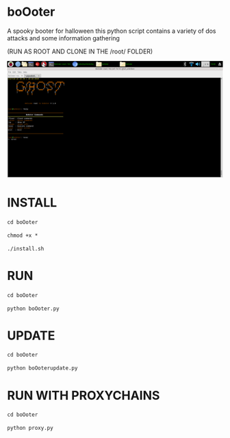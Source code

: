 # boOoter
A spooky booter for halloween this python script contains a variety of dos attacks and some information gathering 

(RUN AS ROOT AND CLONE IN THE /root/ FOLDER)

![](boOoter.png)

# INSTALL
`cd boOoter`


`chmod +x *`


`./install.sh`

# RUN
`cd boOoter`


`python boOoter.py`
# UPDATE
`cd boOoter`


`python boOoterupdate.py`
# RUN WITH PROXYCHAINS
`cd boOoter`


`python proxy.py`
